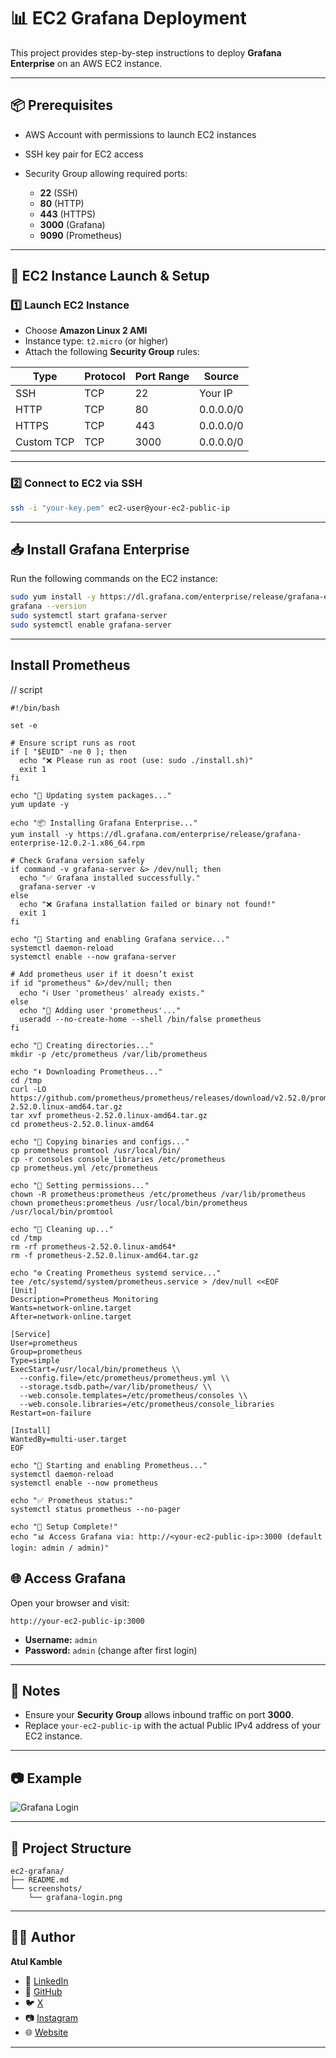 # 📊 EC2 Grafana Deployment

This project provides step-by-step instructions to deploy **Grafana Enterprise** on an AWS EC2 instance.

---

## 📦 Prerequisites

* AWS Account with permissions to launch EC2 instances
* SSH key pair for EC2 access
* Security Group allowing required ports:

  * **22** (SSH)
  * **80** (HTTP)
  * **443** (HTTPS)
  * **3000** (Grafana)
  * **9090** (Prometheus)

---

## 🚀 EC2 Instance Launch & Setup

### 1️⃣ Launch EC2 Instance

* Choose **Amazon Linux 2 AMI**
* Instance type: `t2.micro` (or higher)
* Attach the following **Security Group** rules:

| Type       | Protocol | Port Range | Source    |
| ---------- | -------- | ---------- | --------- |
| SSH        | TCP      | 22         | Your IP   |
| HTTP       | TCP      | 80         | 0.0.0.0/0 |
| HTTPS      | TCP      | 443        | 0.0.0.0/0 |
| Custom TCP | TCP      | 3000       | 0.0.0.0/0 |

---

### 2️⃣ Connect to EC2 via SSH

```bash
ssh -i "your-key.pem" ec2-user@your-ec2-public-ip
```

---

## 📥 Install Grafana Enterprise

Run the following commands on the EC2 instance:

```bash
sudo yum install -y https://dl.grafana.com/enterprise/release/grafana-enterprise-12.0.2-1.x86_64.rpm
grafana --version
sudo systemctl start grafana-server
sudo systemctl enable grafana-server
```

---

## Install Prometheus 
// script
```
#!/bin/bash

set -e

# Ensure script runs as root
if [ "$EUID" -ne 0 ]; then
  echo "❌ Please run as root (use: sudo ./install.sh)"
  exit 1
fi

echo "🔄 Updating system packages..."
yum update -y

echo "📦 Installing Grafana Enterprise..."
yum install -y https://dl.grafana.com/enterprise/release/grafana-enterprise-12.0.2-1.x86_64.rpm

# Check Grafana version safely
if command -v grafana-server &> /dev/null; then
  echo "✅ Grafana installed successfully."
  grafana-server -v
else
  echo "❌ Grafana installation failed or binary not found!"
  exit 1
fi

echo "🚀 Starting and enabling Grafana service..."
systemctl daemon-reload
systemctl enable --now grafana-server

# Add prometheus user if it doesn’t exist
if id "prometheus" &>/dev/null; then
  echo "ℹ️ User 'prometheus' already exists."
else
  echo "👤 Adding user 'prometheus'..."
  useradd --no-create-home --shell /bin/false prometheus
fi

echo "📁 Creating directories..."
mkdir -p /etc/prometheus /var/lib/prometheus

echo "⬇️ Downloading Prometheus..."
cd /tmp
curl -LO https://github.com/prometheus/prometheus/releases/download/v2.52.0/prometheus-2.52.0.linux-amd64.tar.gz
tar xvf prometheus-2.52.0.linux-amd64.tar.gz
cd prometheus-2.52.0.linux-amd64

echo "📂 Copying binaries and configs..."
cp prometheus promtool /usr/local/bin/
cp -r consoles console_libraries /etc/prometheus
cp prometheus.yml /etc/prometheus

echo "🔐 Setting permissions..."
chown -R prometheus:prometheus /etc/prometheus /var/lib/prometheus
chown prometheus:prometheus /usr/local/bin/prometheus /usr/local/bin/promtool

echo "🧹 Cleaning up..."
cd /tmp
rm -rf prometheus-2.52.0.linux-amd64*
rm -f prometheus-2.52.0.linux-amd64.tar.gz

echo "⚙️ Creating Prometheus systemd service..."
tee /etc/systemd/system/prometheus.service > /dev/null <<EOF
[Unit]
Description=Prometheus Monitoring
Wants=network-online.target
After=network-online.target

[Service]
User=prometheus
Group=prometheus
Type=simple
ExecStart=/usr/local/bin/prometheus \\
  --config.file=/etc/prometheus/prometheus.yml \\
  --storage.tsdb.path=/var/lib/prometheus/ \\
  --web.console.templates=/etc/prometheus/consoles \\
  --web.console.libraries=/etc/prometheus/console_libraries
Restart=on-failure

[Install]
WantedBy=multi-user.target
EOF

echo "🚀 Starting and enabling Prometheus..."
systemctl daemon-reload
systemctl enable --now prometheus

echo "✅ Prometheus status:"
systemctl status prometheus --no-pager

echo "🎉 Setup Complete!"
echo "📊 Access Grafana via: http://<your-ec2-public-ip>:3000 (default login: admin / admin)"

```



## 🌐 Access Grafana

Open your browser and visit:

```
http://your-ec2-public-ip:3000
```

* **Username:** `admin`
* **Password:** `admin` (change after first login)

---

## 📓 Notes

* Ensure your **Security Group** allows inbound traffic on port **3000**.
* Replace `your-ec2-public-ip` with the actual Public IPv4 address of your EC2 instance.

---

## 📷 Example

![Grafana Login](screenshots/grafana-login.png)

---

## 📂 Project Structure

```
ec2-grafana/
├── README.md
└── screenshots/
    └── grafana-login.png
```

---

## 👨‍💻 Author

**Atul Kamble**

- 💼 [LinkedIn](https://www.linkedin.com/in/atuljkamble)
- 🐙 [GitHub](https://github.com/atulkamble)
- 🐦 [X](https://x.com/Atul_Kamble)
- 📷 [Instagram](https://www.instagram.com/atuljkamble)
- 🌐 [Website](https://www.atulkamble.in)


---

